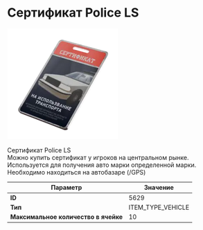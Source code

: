 # Сертификат Police LS

![Item Image](../img/5629.webp?raw=true)

Сертификат Police LS<br>Можно купить сертификат у игроков на центральном рынке.<br>Используется для получения авто марки определенной марки.<br>Необходимо находиться на автобазаре (/GPS)


| Параметр | Значение |
|----------|----------|
| **ID** | 5629 |
| **Тип** | ITEM_TYPE_VEHICLE |
| **Максимальное количество в ячейке** | 10 |

